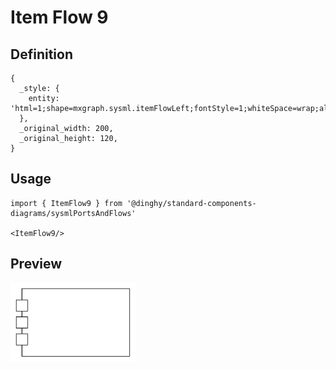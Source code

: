 # Item Flow 9

## Definition

```
{
  _style: { 
    entity: 'html=1;shape=mxgraph.sysml.itemFlowLeft;fontStyle=1;whiteSpace=wrap;align=center;',
  },
  _original_width: 200,
  _original_height: 120,
}
```

## Usage

```
import { ItemFlow9 } from '@dinghy/standard-components-diagrams/sysmlPortsAndFlows'

<ItemFlow9/>
```

## Preview

<img src="./item-flow-9.png" width="200"/>
